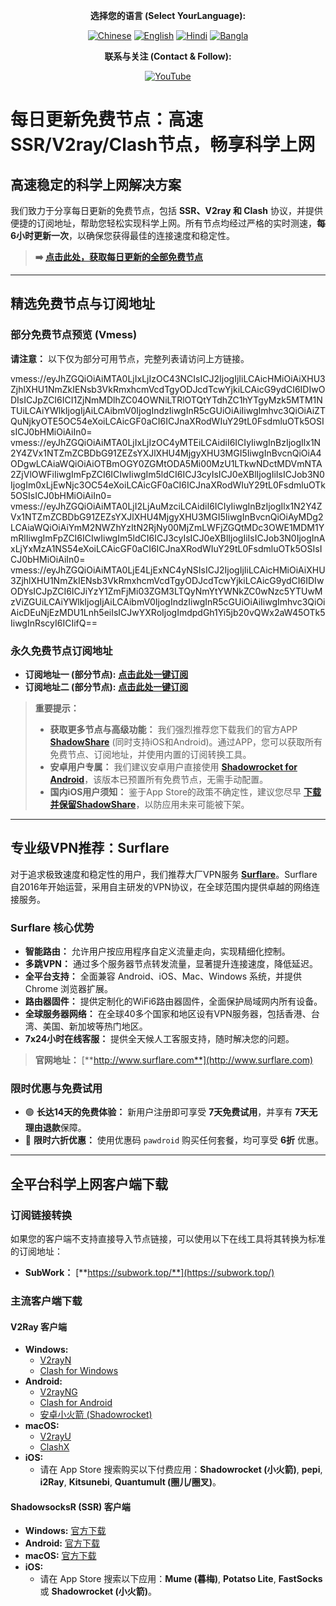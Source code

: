 <div align="center">

**选择您的语言 (Select YourLanguage):**

[![Chinese](https://img.shields.io/badge/Language-Chinese-red?style=for-the-badge)](README.md) [![English](https://img.shields.io/badge/Language-English-red?style=for-the-badge)](static/README-en.md) [![Hindi](https://img.shields.io/badge/Language-Hindi-red?style=for-the-badge)](static/README-hi.md) [![Bangla](https://img.shields.io/badge/Language-Bangla-red?style=for-the-badge)](static/README-bn.md)

**联系与关注 (Contact & Follow):**

[![YouTube](https://img.shields.io/badge/YouTube-%E6%B3%95%E5%85%8B%E9%B1%BF-red?style=for-the-badge&logo=youtube)](https://www.youtube.com/@%E6%B3%95%E5%85%8B%E9%B1%BF-l3m)

</div>

# 每日更新免费节点：高速SSR/V2ray/Clash节点，畅享科学上网

## **高速稳定的科学上网解决方案**

我们致力于分享每日更新的免费节点，包括 **SSR、V2ray 和 Clash** 协议，并提供便捷的订阅地址，帮助您轻松实现科学上网。所有节点均经过严格的实时测速，**每6小时更新一次**，以确保您获得最佳的连接速度和稳定性。

> **➡️ [点击此处，获取每日更新的全部免费节点](https://fakeyou.top/)**

---

## **精选免费节点与订阅地址**

### **部分免费节点预览 (Vmess)**

**请注意：** 以下仅为部分可用节点，完整列表请访问上方链接。

vmess://eyJhZGQiOiAiMTA0LjIxLjIzOC43NCIsICJ2IjogIjIiLCAicHMiOiAiXHU3ZjhlXHU1NmZkIENsb3VkRmxhcmVcdTgyODJcdTcwYjkiLCAicG9ydCI6IDIwODIsICJpZCI6ICI1ZjNmMDlhZC04OWNiLTRlOTQtYTdhZC1hYTgyMzk5MTM1NTUiLCAiYWlkIjogIjAiLCAibmV0IjogIndzIiwgInR5cGUiOiAiIiwgImhvc3QiOiAiZTQuNjkyOTE5OC54eXoiLCAicGF0aCI6ICJnaXRodWIuY29tL0FsdmluOTk5OSIsICJ0bHMiOiAiIn0=
vmess://eyJhZGQiOiAiMTA0LjIxLjIzOC4yMTEiLCAidiI6ICIyIiwgInBzIjogIlx1N2Y4ZVx1NTZmZCBDbG91ZEZsYXJlXHU4MjgyXHU3MGI5IiwgInBvcnQiOiA4ODgwLCAiaWQiOiAiOTBmOGY0ZGMtODA5Mi00MzU1LTkwNDctMDVmNTA2ZjVlOWFiIiwgImFpZCI6ICIwIiwgIm5ldCI6ICJ3cyIsICJ0eXBlIjogIiIsICJob3N0IjogIm0xLjEwNjc3OC54eXoiLCAicGF0aCI6ICJnaXRodWIuY29tL0FsdmluOTk5OSIsICJ0bHMiOiAiIn0=
vmess://eyJhZGQiOiAiMTA0LjI2LjAuMzciLCAidiI6ICIyIiwgInBzIjogIlx1N2Y4ZVx1NTZmZCBDbG91ZEZsYXJlXHU4MjgyXHU3MGI5IiwgInBvcnQiOiAyMDg2LCAiaWQiOiAiYmM2NWZhYzItN2RjNy00MjZmLWFjZGQtMDc3OWE1MDM1YmRlIiwgImFpZCI6ICIwIiwgIm5ldCI6ICJ3cyIsICJ0eXBlIjogIiIsICJob3N0IjogInAxLjYxMzA1NS54eXoiLCAicGF0aCI6ICJnaXRodWIuY29tL0FsdmluOTk5OSIsICJ0bHMiOiAiIn0=
vmess://eyJhZGQiOiAiMTA0LjE4LjExNC4yNSIsICJ2IjogIjIiLCAicHMiOiAiXHU3ZjhlXHU1NmZkIENsb3VkRmxhcmVcdTgyODJcdTcwYjkiLCAicG9ydCI6IDIwODYsICJpZCI6ICJiYzY1ZmFjMi03ZGM3LTQyNmYtYWNkZC0wNzc5YTUwMzViZGUiLCAiYWlkIjogIjAiLCAibmV0IjogIndzIiwgInR5cGUiOiAiIiwgImhvc3QiOiAicDEuNjEzMDU1Lnh5eiIsICJwYXRoIjogImdpdGh1Yi5jb20vQWx2aW45OTk5IiwgInRscyI6ICIifQ==

### **永久免费节点订阅地址**

*   **订阅地址一 (部分节点):** [**点击此处一键订阅**](https://proxy.v2gh.com/https://raw.githubusercontent.com/Pawdroid/Free-servers/main/sub)
*   **订阅地址二 (部分节点):** [**点击此处一键订阅**](https://mirror.v2gh.com/https://raw.githubusercontent.com/Pawdroid/Free-servers/main/sub)

> **重要提示：**
> *   **获取更多节点与高级功能：**
>     我们强烈推荐您下载我们的官方APP **[ShadowShare](https://shadowsharing.com)** (同时支持iOS和Android)。通过APP，您可以获取所有免费节点、订阅地址，并使用内置的订阅转换工具。
> *   **安卓用户专属：**
>     我们建议安卓用户直接使用 **[Shadowrocket for Android](https://github.com/Pawdroid/shadowrocket_for_android)**，该版本已预置所有免费节点，无需手动配置。
> *   **国内iOS用户须知：**
>     鉴于App Store的政策不确定性，建议您尽早 [**下载并保留ShadowShare**](https://apps.apple.com/cn/app/shadowshare/id1612647259)，以防应用未来可能被下架。

---

## **专业级VPN推荐：Surflare**

对于追求极致速度和稳定性的用户，我们推荐大厂VPN服务 **[Surflare](http://www.surflare.com)**。Surflare自2016年开始运营，采用自主研发的VPN协议，在全球范围内提供卓越的网络连接服务。

### **Surflare 核心优势**

*   **智能路由：** 允许用户按应用程序自定义流量走向，实现精细化控制。
*   **多跳VPN：** 通过多个服务器节点转发流量，显著提升连接速度，降低延迟。
*   **全平台支持：** 全面兼容 Android、iOS、Mac、Windows 系统，并提供 Chrome 浏览器扩展。
*   **路由器固件：** 提供定制化的WiFi6路由器固件，全面保护局域网内所有设备。
*   **全球服务器网络：** 在全球40多个国家和地区设有VPN服务器，包括香港、台湾、美国、新加坡等热门地区。
*   **7x24小时在线客服：** 提供全天候人工客服支持，随时解决您的问题。

> **官网地址：** [**http://www.surflare.com**](http://www.surflare.com)

### **限时优惠与免费试用**

*   🟢 **长达14天的免费体验：** 新用户注册即可享受 **7天免费试用**，并享有 **7天无理由退款**保障。
*   🔵 **限时六折优惠：** 使用优惠码 `pawdroid` 购买任何套餐，均可享受 **6折** 优惠。

---

## **全平台科学上网客户端下载**

### **订阅链接转换**

如果您的客户端不支持直接导入节点链接，可以使用以下在线工具将其转换为标准的订阅地址：
*   **SubWork：** [**https://subwork.top/**](https://subwork.top/)

### **主流客户端下载**

#### **V2Ray 客户端**

*   **Windows:**
    *   [V2rayN](https://github.com/2dust/v2rayN/releases)
    *   [Clash for Windows](https://github.com/Fndroid/clash_for_windows_pkg/releases)
*   **Android:**
    *   [V2rayNG](https://github.com/2dust/v2rayNG/releases)
    *   [Clash for Android](https://github.com/Kr328/ClashForAndroid/releases)
    *   [安卓小火箭 (Shadowrocket)](https://github.com/Pawdroid/shadowrocket_for_android/releases)
*   **macOS:**
    *   [V2rayU](https://github.com/yanue/V2rayU/releases)
    *   [ClashX](https://github.com/yichengchen/clashX/releases)
*   **iOS:**
    *   请在 App Store 搜索购买以下付费应用：**Shadowrocket (小火箭)**, **pepi**, **i2Ray**, **Kitsunebi**, **Quantumult (圈儿/圈叉)**。

#### **ShadowsocksR (SSR) 客户端**

*   **Windows:** [官方下载](https://github.com/shadowsocksrr/shadowsocksr-csharp/releases)
*   **Android:** [官方下载](https://github.com/shadowsocksrr/shadowsocksr-android/releases)
*   **macOS:** [官方下载](https://github.com/qinyuhang/ShadowsocksX-NG-R/releases)
*   **iOS:**
    *   请在 App Store 搜索以下应用：**Mume (暮梅)**, **Potatso Lite**, **FastSocks** 或 **Shadowrocket (小火箭)**。
